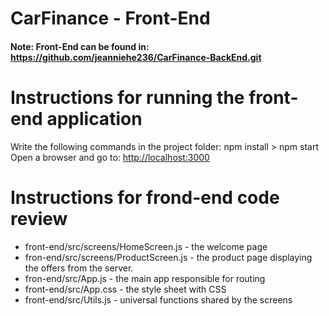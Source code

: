 # CarFinance - Front-End
#### Note: Front-End can be found in: https://github.com/jeanniehe236/CarFinance-BackEnd.git
# Instructions for running the front-end application
Write the following commands in the project folder: npm install > npm start
Open a browser and go to: [http://localhost:3000](http://localhost:3000)

# Instructions for frond-end code review
* front-end/src/screens/HomeScreen.js - the welcome page
* fron-end/src/screens/ProductScreen.js - the product page displaying the offers from the server.
* fron-end/src/App.js - the main app responsible for routing
* front-end/src/App.css - the style sheet with CSS 
* front-end/src/Utils.js - universal functions shared by the screens
